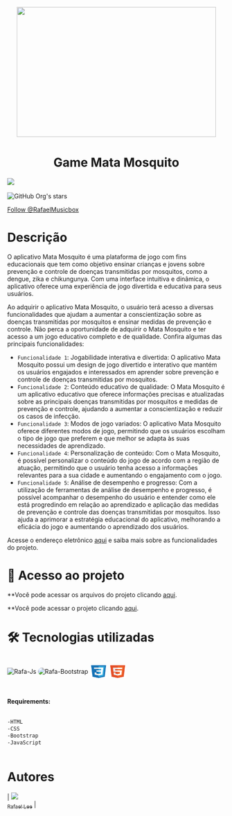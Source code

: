 <p align="center">
  <img width="460" height="300" src="https://github.com/Rafael-Lee1/Icons/blob/08da3b3501a4719c8fa4f82fdde7da483d66dac9/Mata_Mosquito2.png">
</p>

<h1 align="center"> Game Mata Mosquito </h1>

<img src="http://img.shields.io/static/v1?label=STATUS&message=EM%20DESENVOLVIMENTO&color=GREEN&style=for-the-badge"/>

![GitHub Org's stars](https://img.shields.io/gitlab/contributors/Rafael-Lee1)

<a id="follow-us" href="https://twitter.com/RafaelMusicbox" class="tw-btn" rel="me nofollow">Follow @RafaelMusicbox</a>

# Descrição

O aplicativo Mata Mosquito é uma plataforma de jogo com fins educacionais que tem como objetivo ensinar crianças e jovens sobre prevenção e controle de doenças transmitidas por mosquitos, como a dengue, zika e chikungunya. Com uma interface intuitiva e dinâmica, o aplicativo oferece uma experiência de jogo divertida e educativa para seus usuários.

Ao adquirir o aplicativo Mata Mosquito, o usuário terá acesso a diversas funcionalidades que ajudam a aumentar a conscientização sobre as doenças transmitidas por mosquitos e ensinar medidas de prevenção e controle. Não perca a oportunidade de adquirir o Mata Mosquito e ter acesso a um jogo educativo completo e de qualidade. Confira algumas das principais funcionalidades:

- `Funcionalidade 1`: Jogabilidade interativa e divertida: O aplicativo Mata Mosquito possui um design de jogo divertido e interativo que mantém os usuários engajados e interessados em aprender sobre prevenção e controle de doenças transmitidas por mosquitos.
- `Funcionalidade 2`: Conteúdo educativo de qualidade: O Mata Mosquito é um aplicativo educativo que oferece informações precisas e atualizadas sobre as principais doenças transmitidas por mosquitos e medidas de prevenção e controle, ajudando a aumentar a conscientização e reduzir os casos de infecção.
- `Funcionalidade 3`: Modos de jogo variados: O aplicativo Mata Mosquito oferece diferentes modos de jogo, permitindo que os usuários escolham o tipo de jogo que preferem e que melhor se adapta às suas necessidades de aprendizado.
- `Funcionalidade 4`: Personalização de conteúdo: Com o Mata Mosquito, é possível personalizar o conteúdo do jogo de acordo com a região de atuação, permitindo que o usuário tenha acesso a informações relevantes para a sua cidade e aumentando o engajamento com o jogo.
- `Funcionalidade 5`: Análise de desempenho e progresso: Com a utilização de ferramentas de análise de desempenho e progresso, é possível acompanhar o desempenho do usuário e entender como ele está progredindo em relação ao aprendizado e aplicação das medidas de prevenção e controle das doenças transmitidas por mosquitos. Isso ajuda a aprimorar a estratégia educacional do aplicativo, melhorando a eficácia do jogo e aumentando o aprendizado dos usuários.

Acesse o endereço eletrônico <a href="https://appgamematamosquito-production.up.railway.app/">aqui</a> e saiba mais sobre as funcionalidades do projeto.

# 📁 Acesso ao projeto

**Você pode acessar os arquivos do projeto clicando <a href="https://github.com/Rafael-Lee1/App_Game_Mata_Mosquito">aqui</a>.</p>
**Você pode acessar o projeto clicando <a href="https://appgamematamosquito-production.up.railway.app/">aqui</a>.</p>

# 🛠️ Tecnologias utilizadas

<div style="display: inline_block"><br>
<img align="center" alt="Rafa-Js" height="30" width="40" src="https://github.com/Rafael-Lee1/Icons/blob/f85d05ce344243c7a5f13ebe444b251000c1793a/icons8-javascript.gif">
<img align="center" alt="Rafa-Bootstrap" height="40" style="border-radius:50px;" src="https://github.com/Rafael-Lee1/Icons/blob/f85d05ce344243c7a5f13ebe444b251000c1793a/Bootstrap%20(2).gif">
<img align="center" alt="Rafa-CSS" height="30" width="40" src="https://raw.githubusercontent.com/devicons/devicon/master/icons/css3/css3-original.svg">
<img align="center" alt="Rafa-HTML" height="30" width="40" src="https://raw.githubusercontent.com/devicons/devicon/master/icons/html5/html5-original.svg"> <p>
<br>


<b>Requirements:</b>

<pre class="notranslate"><code>
-HTML
-CSS
-Bootstrap
-JavaScript
</code>
</pre>


# Autores

| [<img src="https://avatars.githubusercontent.com/u/115593138?s=400&u=c345c56a9a6c0718f52a868dc3f39fd8bdbc944d&v=4" width=115><br><sub>Rafael Lee</sub>](https://github.com/Rafael-Lee1) |

